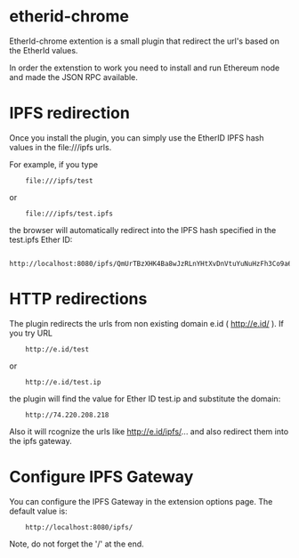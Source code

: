 # etherid-chrome

EtherId-chrome extention is a small plugin that redirect the url's based on the EtherId values.

In order the extenstion to work you need to install and run Ethereum node and made the JSON RPC available. 

# IPFS redirection

Once you install the plugin, you can simply use the EtherID IPFS hash values in the file:///ipfs urls.

For example, if you type

        file:///ipfs/test
        
or

        file:///ipfs/test.ipfs
        
the browser will automatically redirect into the IPFS hash specified in the test.ipfs Ether ID:

        http://localhost:8080/ipfs/QmUrTBzXHK4Ba8wJzRLnYHtXvDnVtuYuNuHzFh3Co9a6HV
        
        
# HTTP redirections

The plugin redirects the urls from non existing domain e.id ( http://e.id/ ). If you try URL

        http://e.id/test
        
or

        http://e.id/test.ip
        
the plugin will find the value for Ether ID test.ip and substitute the domain:

        http://74.220.208.218
        
Also it will rcognize the urls like http://e.id/ipfs/... and also redirect them into the ipfs gateway.

# Configure IPFS Gateway

You can configure the IPFS Gateway in the extension options page. The default value is:

        http://localhost:8080/ipfs/

Note, do not forget the '/' at the end.
        
        
